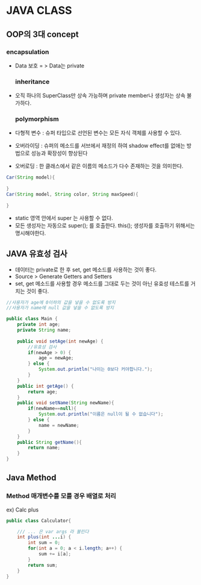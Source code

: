 # JAVA CLASS



## 	OOP의 3대 concept

### 		encapsulation

- Data 보호 = > Data는 private 

  ### 	inheritance

- 오직 하나의 SuperClass만 상속 가능하며 private member나 생성자는 상속 불가하다.

  ### 	polymorphism

- 다형적 변수 : 슈퍼 타입으로 선언된 변수는 모든 자식 객체를 사용할 수 있다.
- 오버라이딩 : 슈퍼의 메소드를 서브에서 재정의 하여 shadow effect를 없애는 방법으로 성능과 확장성이 향상된다
- 오버로딩 : 한 클래스에서 같은 이름의 메소드가 다수 존재하는 것을 의미한다.

```java
Car(String model){
    
}
Car(String model, String color, String maxSpeed){
    
}
```

- static 영역 안에서 super 는 사용할 수 없다.
- 모든 생성자는 자동으로 super(); 를 호출한다. this(); 생성자를 호출하기 위해서는 명시해야한다.



## 	JAVA 유효성 검사

- 데이터는 private로 한 후 set, get 메소드를 사용하는 것이 좋다. 
- Source >  Generate Getters and Setters
- set, get 메소드를 사용할 경우 메소드를 그대로 두는 것이 아닌 유효성 테스트를 거치는 것이 좋다.

```java
//사용자가 age에 0이하의 값을 넣을 수 없도록 방지
//사용자가 name에 null 값을 넣을 수 없도록 방지

public class Main {
	private int age;
	private String name;
	
	public void setAge(int newAge) {
		//유효성 검사
		if(newAge > 0) {
			age = newAge;
		} else {
			System.out.println("나이는 0보다 커야합니다.");
		}
	}
	public int getAge() {
		return age;
	}
    public void setName(String newName){
        if(newName==null){
            System.out.println("이름은 null이 될 수 없습니다");
        } else {
            name = newName;
        }
    }
    public String getName(){
        return name;
    }
}
```



## Java Method

### Method 매개변수를 모를 경우 배열로 처리

ex) Calc plus

```java
public class Calculator{

    /// ... 은 var args 라 불린다
	int plus(int ...i) {
		int sum = 0;
		for(int a = 0; a < i.length; a++) {
			sum += i[a];
		}
		return sum;
	}
}
```

